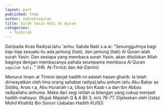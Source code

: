 ```yaml
---
layout: post
published: true
author: tehnoblequran
title: Surah Yasin Hati Al Quran
categories:
  - Tazkirah
---
```

Daripada Anas RadiyaLlahu 'anhu: Sabda Nabi s.a.w: "Sesungguhnya bagi tiap-tiap sesuatu itu ada jantung (hati), dan jantung (hati) Al Quran ialah surah Yasin. Dan sesiapa yang membaca surah Yasin, akan dituliskan Allah baginya dengan membacanya pahala seumpama membaca Al Quran `sepuluh kali.`" 
(HR. At-Tirmizi dan Ad-Darimi)

Menurut Imam at Tirmizi darjat hadith ini adalah hasan gharib. Ia telah diriwayatkan oleh lima orang sahabat radiyaLlahu anhum iaitu Abu Bakar as Siddiq, Anas r.a, Abu Hurairah r.a, Ubay bin Kaab r.a dan Ibn Abbas radiyallahu anhuma. Maka dari segi istilah ia bilangan yang cukup menjadi hadith mahsyur. 
(Rujuk Majalah Q & A Bil 3, m/s 76-77. Dijelaskan oleh Ustaz Mohd Khafidz Bin Soroni (Jabatan Hadith KUIS))